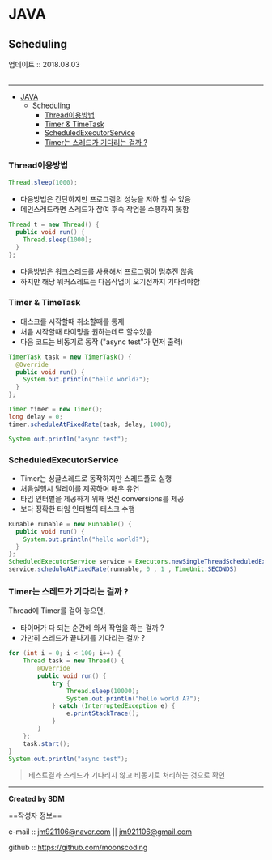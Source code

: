 
# JAVA
## Scheduling
<div class="pull-right">  업데이트 :: 2018.08.03 </div><br>

---

<!-- @import "[TOC]" {cmd="toc" depthFrom=1 depthTo=6 orderedList=false} -->
<!-- code_chunk_output -->

* [JAVA](#java)
	* [Scheduling](#scheduling)
		* [Thread이용방법](#thread이용방법)
		* [Timer & TimeTask](#timer-timetask)
		* [ScheduledExecutorService](#scheduledexecutorservice)
		* [Timer는 스레드가 기다리는 걸까 ?](#timer는-스레드가-기다리는-걸까)

<!-- /code_chunk_output -->



### Thread이용방법

```java
Thread.sleep(1000);
```

- 다음방법은 간단하지만 프로그램의 성능을 저하 할 수 있음
- 메인스레드라면 스레드가 잡여 후속 작업을 수행하지 못함

```java
Thread t = new Thread() {
  public void run() {
    Thread.sleep(1000);
  }
};
```

- 다음방법은 워크스레드를 사용해서 프로그램이 멈추진 않음
- 하지만 해당 워커스레드는 다음작업이 오기전까지 기다려야함

### Timer & TimeTask

- 태스크를 시작할때 취소할때를 통제
- 처음 시작할때 타이밍을 원하는데로 할수있음
- 다음 코드는 비동기로 동작 ("async test"가 먼저 출력)

```java
TimerTask task = new TimerTask() {
  @Override
  public void run() {
    System.out.println("hello world?");
  }
};

Timer timer = new Timer();
long delay = 0;
timer.scheduleAtFixedRate(task, delay, 1000);

System.out.println("async test");
```

### ScheduledExecutorService

- Timer는 싱글스레드로 동작하지만 스레드풀로 실행
- 처음실행시 딜레이를 제공하며 매우 유연
- 타임 인터벌을 제공하기 위해 멋진 conversions를 제공
- 보다 정확한 타임 인터벌의 태스크 수행

```java
Runable runable = new Runnable() {
  public void run() {
    System.out.println("hello world?");
  }
};
ScheduledExecutorService service = Executors.newSingleThreadScheduledExecutor();
service.scheduleAtFixedRate(runnable, 0 , 1 , TimeUnit.SECONDS)
```

### Timer는 스레드가 기다리는 걸까 ?

Thread에 Timer를 걸어 놓으면,

- 타이머가 다 되는 순간에 와서 작업을 하는 걸까 ?
- 가만히 스레드가 끝나기를 기다리는 걸까 ?

```java
for (int i = 0; i < 100; i++) {
	Thread task = new Thread() {
		@Override
		public void run() {
			try {
				Thread.sleep(10000);
				System.out.println("hello world A?");
			} catch (InterruptedException e) {
				e.printStackTrace();
			}
		}
	};
	task.start();
}
System.out.println("async test");
```

> 테스트결과 스레드가 기다리지 않고 비동기로 처리하는 것으로 확인

---

**Created by SDM**

==작성자 정보==

e-mail :: jm921106@naver.com || jm921106@gmail.com

github :: https://github.com/moonscoding
